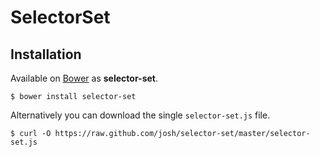 # SelectorSet

## Installation

Available on [Bower](http://bower.io) as **selector-set**.

```
$ bower install selector-set
```

Alternatively you can download the single `selector-set.js` file.

```
$ curl -O https://raw.github.com/josh/selector-set/master/selector-set.js
```
